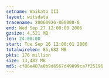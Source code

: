 ```yaml
---
setname: Waikato III
layout: witsdata
tracename: 20060926-000000-0
end: Wed Sep 27 12:00:00 2006
gzsize: 4,521 MB
len: 24:00:00
start: Tue Sep 26 12:00:01 2006
totalwirelen: 85,682 MB
pkts: 176 million
size: 13,482 MB
md5: cf86e487a0b9d6567d49099ca7f25196
---
```

